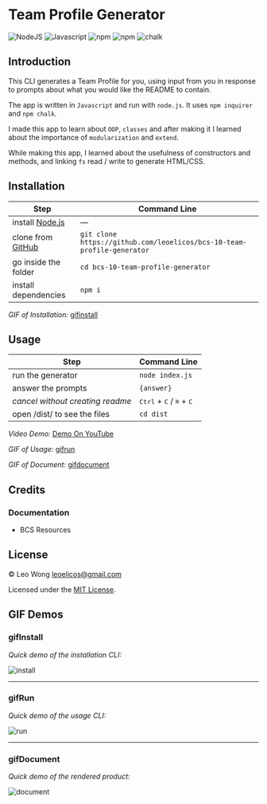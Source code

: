 # Team Profile Generator

![NodeJS](https://img.shields.io/badge/16.14.2-0?label=node.js&labelColor=white&color=black) ![Javascript](https://img.shields.io/badge/ES6-0?label=javascript&labelColor=white&color=black) ![npm](https://img.shields.io/badge/8.x-0?label=npm&labelColor=white&color=black) ![npm](https://img.shields.io/badge/8.2.2-0?label=inquirer&labelColor=white&color=black) ![chalk](https://img.shields.io/badge/4.1.2-0?label=chalk&labelColor=white&color=black)

## Introduction

This CLI generates a Team Profile for you, using input from you in response to prompts about what you would like the README to contain.

The app is written in `Javascript` and run with `node.js`. It uses `npm inquirer` and `npm chalk`.

I made this app to learn about `OOP`, `classes` and after making it I learned about the importance of `modularization` and `extend`.

While making this app, I learned about the usefulness of constructors and methods, and linking `fs` read / write to generate HTML/CSS.

## Installation

| Step                                                                           | Command Line                                                           |
| ------------------------------------------------------------------------------ | ---------------------------------------------------------------------- |
| install [Node.js](https://nodejs.org/en/download/)                             | —                                                                      |
| clone from [GitHub](https://github.com/leoelicos/bcs-09-good-readme-generator) | `git clone https://github.com/leoelicos/bcs-10-team-profile-generator` |
| go inside the folder                                                           | `cd bcs-10-team-profile-generator`                                     |
| install dependencies                                                           | `npm i`                                                                |

_GIF of Installation:_ [gifinstall](#gifinstall)

## Usage

| Step                             | Command Line                                                 |
| -------------------------------- | ------------------------------------------------------------ |
| run the generator                | `node index.js`                                              |
| answer the prompts               | `{answer}`                                                   |
| _cancel without creating readme_ | <kbd>Ctrl</kbd> + <kbd>C</kbd> / <kbd>⌘</kbd> + <kbd>C</kbd> |
| open /dist/ to see the files     | `cd dist`                                                    |

_Video Demo:_ [Demo On YouTube]()

_GIF of Usage:_ [gifrun](#gifrun)

_GIF of Document:_ [gifdocument](#gifdocument)

## Credits

### Documentation

-  BCS Resources

## License

&copy; Leo Wong <leoelicos@gmail.com>

Licensed under the [MIT License](./LICENSE).

## GIF Demos

### gifInstall

_Quick demo of the installation CLI:_

![install]()

---

### gifRun

_Quick demo of the usage CLI:_

![run]()

---

### gifDocument

_Quick demo of the rendered product:_

![document]()

